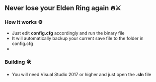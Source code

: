 ## Never lose your Elden Ring again 🔥⚔️

### How it works ⚙️
- Just edit <b>config.cfg</b> accordingly and run the binary file
- It will automatically backup your current save file to the folder in config.cfg
- 
### Building 🛠️
- You will need Visual Studio 2017 or higher and just open the <b>.sln</b> file
